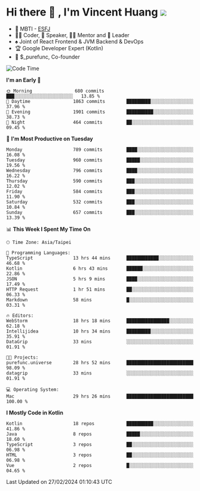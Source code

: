 # Hi there 👋 , I'm Vincent Huang ![](https://komarev.com/ghpvc/?username=Jian-Min-Huang)
- 👀 MBTI - [ESFJ](https://www.16personalities.com/esfj-personality)
- 👨‍💻 Coder, 🎤 Speaker, 👨‍🏫 Mentor and 🚀 Leader
- ♠️ Joint of React Frontend & JVM Backend & DevOps
- 🏆 Google Developer Expert (Kotlin)
- 💼 $_purefunc, Co-founder

<!--START_SECTION:waka-->
![Code Time](http://img.shields.io/badge/Code%20Time-3%2C429%20hrs%209%20mins-blue)

**I'm an Early 🐤** 

```text
🌞 Morning                680 commits         ███░░░░░░░░░░░░░░░░░░░░░░   13.85 % 
🌆 Daytime                1863 commits        █████████░░░░░░░░░░░░░░░░   37.96 % 
🌃 Evening                1901 commits        ██████████░░░░░░░░░░░░░░░   38.73 % 
🌙 Night                  464 commits         ██░░░░░░░░░░░░░░░░░░░░░░░   09.45 % 
```
📅 **I'm Most Productive on Tuesday** 

```text
Monday                   789 commits         ████░░░░░░░░░░░░░░░░░░░░░   16.08 % 
Tuesday                  960 commits         █████░░░░░░░░░░░░░░░░░░░░   19.56 % 
Wednesday                796 commits         ████░░░░░░░░░░░░░░░░░░░░░   16.22 % 
Thursday                 590 commits         ███░░░░░░░░░░░░░░░░░░░░░░   12.02 % 
Friday                   584 commits         ███░░░░░░░░░░░░░░░░░░░░░░   11.90 % 
Saturday                 532 commits         ███░░░░░░░░░░░░░░░░░░░░░░   10.84 % 
Sunday                   657 commits         ███░░░░░░░░░░░░░░░░░░░░░░   13.39 % 
```


📊 **This Week I Spent My Time On** 

```text
🕑︎ Time Zone: Asia/Taipei

💬 Programming Languages: 
TypeScript               13 hrs 44 mins      ████████████░░░░░░░░░░░░░   46.68 % 
Kotlin                   6 hrs 43 mins       ██████░░░░░░░░░░░░░░░░░░░   22.86 % 
JSON                     5 hrs 9 mins        ████░░░░░░░░░░░░░░░░░░░░░   17.49 % 
HTTP Request             1 hr 51 mins        ██░░░░░░░░░░░░░░░░░░░░░░░   06.33 % 
Markdown                 58 mins             █░░░░░░░░░░░░░░░░░░░░░░░░   03.31 % 

🔥 Editors: 
WebStorm                 18 hrs 18 mins      ████████████████░░░░░░░░░   62.18 % 
Intellijidea             10 hrs 34 mins      █████████░░░░░░░░░░░░░░░░   35.91 % 
DataGrip                 33 mins             ░░░░░░░░░░░░░░░░░░░░░░░░░   01.91 % 

🐱‍💻 Projects: 
purefunc.universe        28 hrs 52 mins      █████████████████████████   98.09 % 
datagrip                 33 mins             ░░░░░░░░░░░░░░░░░░░░░░░░░   01.91 % 

💻 Operating System: 
Mac                      29 hrs 26 mins      █████████████████████████   100.00 % 
```

**I Mostly Code in Kotlin** 

```text
Kotlin                   18 repos            ██████████░░░░░░░░░░░░░░░   41.86 % 
Java                     8 repos             █████░░░░░░░░░░░░░░░░░░░░   18.60 % 
TypeScript               3 repos             ██░░░░░░░░░░░░░░░░░░░░░░░   06.98 % 
HTML                     3 repos             ██░░░░░░░░░░░░░░░░░░░░░░░   06.98 % 
Vue                      2 repos             █░░░░░░░░░░░░░░░░░░░░░░░░   04.65 % 
```




 Last Updated on 27/02/2024 01:10:43 UTC
<!--END_SECTION:waka-->
